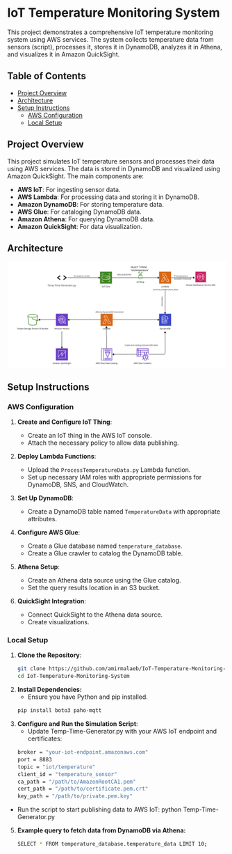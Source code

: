 # IoT Temperature Monitoring System

This project demonstrates a comprehensive IoT temperature monitoring system using AWS services. The system collects temperature data from sensors (script), processes it, stores it in DynamoDB, analyzes it in Athena, and visualizes it in Amazon QuickSight.

## Table of Contents

- [Project Overview](#project-overview)
- [Architecture](#architecture)
- [Setup Instructions](#setup-instructions)
  - [AWS Configuration](#aws-configuration)
  - [Local Setup](#local-setup)

## Project Overview

This project simulates IoT temperature sensors and processes their data using AWS services. The data is stored in DynamoDB and visualized using Amazon QuickSight. The main components are:

- **AWS IoT**: For ingesting sensor data.
- **AWS Lambda**: For processing data and storing it in DynamoDB.
- **Amazon DynamoDB**: For storing temperature data.
- **AWS Glue**: For cataloging DynamoDB data.
- **Amazon Athena**: For querying DynamoDB data.
- **Amazon QuickSight**: For data visualization.

## Architecture

![Architecture Diagram](Architecture.jpg)

## Setup Instructions

### AWS Configuration

1. **Create and Configure IoT Thing**:
   - Create an IoT thing in the AWS IoT console.
   - Attach the necessary policy to allow data publishing.

2. **Deploy Lambda Functions**:
   - Upload the `ProcessTemperatureData.py` Lambda function.
   - Set up necessary IAM roles with appropriate permissions for DynamoDB, SNS, and CloudWatch.

3. **Set Up DynamoDB**:
   - Create a DynamoDB table named `TemperatureData` with appropriate attributes.

4. **Configure AWS Glue**:
   - Create a Glue database named `temperature_database`.
   - Create a Glue crawler to catalog the DynamoDB table.

5. **Athena Setup**:
   - Create an Athena data source using the Glue catalog.
   - Set the query results location in an S3 bucket.

6. **QuickSight Integration**:
   - Connect QuickSight to the Athena data source.
   - Create visualizations.

### Local Setup

1. **Clone the Repository**:
   ```bash
   git clone https://github.com/amirmalaeb/IoT-Temperature-Monitoring-System.git
   cd IoT-Temperature-Monitoring-System


2. **Install Dependencies:**
   - Ensure you have Python and pip installed.
   ```bash
   pip install boto3 paho-mqtt

4. **Configure and Run the Simulation Script**:
   - Update Temp-Time-Generator.py with your AWS IoT endpoint and certificates:
   ```bash
   broker = "your-iot-endpoint.amazonaws.com"
   port = 8883
   topic = "iot/temperature"
   client_id = "temperature_sensor"
   ca_path = "/path/to/AmazonRootCA1.pem"
   cert_path = "/path/to/certificate.pem.crt"
   key_path = "/path/to/private.pem.key"

  - Run the script to start publishing data to AWS IoT:
    python Temp-Time-Generator.py

5. **Example query to fetch data from DynamoDB via Athena:**
   ```bash
   SELECT * FROM temperature_database.temperature_data LIMIT 10;
   
